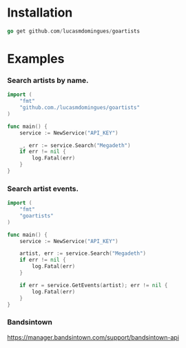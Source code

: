# Installation

```go 
go get github.com/lucasmdomingues/goartists
```

# Examples

### Search artists by name.

```go
import (
	"fmt"
	"github.com./lucasmdomingues/goartists"
)

func main() {
	service := NewService("API_KEY")

	_, err := service.Search("Megadeth")
	if err != nil {
		log.Fatal(err)
	}
}
```

### Search artist events.

```go
import (
	"fmt"
	"goartists"
)

func main() {
	service := NewService("API_KEY")

	artist, err := service.Search("Megadeth")
	if err != nil {
		log.Fatal(err)
	}

	if err = service.GetEvents(artist); err != nil {
		log.Fatal(err)
	}
}
```
### Bandsintown
https://manager.bandsintown.com/support/bandsintown-api
